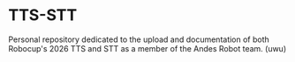 # TTS-STT
Personal repository dedicated to the upload and documentation of both Robocup's 2026 TTS and STT as a member of the Andes Robot team. (uwu)
